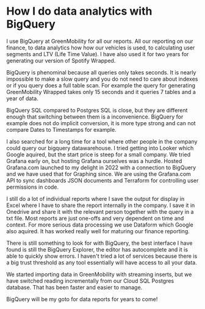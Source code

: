 # How I do data analytics with BigQuery

I use BigQuery at GreenMobility for all our reports. All our reporting on our finance, to data analytics how how our vehicles is used, to calculating user segments and LTV (Life Time Value). I have also used it for two years for generating our version of Spotify Wrapped.

BigQuery is phenominal because all queries only takes seconds. It is nearly impossible to make a slow query and you do not need to care about indexes or if you query does a full table scan. For example the query for generating GreenMobility Wrapped takes only 15 seconds and it queries 7 tables and a year of data.

BigQuery SQL compared to Postgres SQL is close, but they are different enough that switching between them is a inconvenience. BigQuery for example does not do implicit conversion, it is more type strong and can not compare Dates to Timestamps for example.

I also searched for a long time for a tool where other people in the company could query our bigquery datawarehouse. I tried getting into Looker which Google aquired, but the start price is steep for a small company. We tried Grafana early on, but hosting Grafana ourselves was a hurdle. Hosted Grafana.com launched to my delight in 2022 with a connection to BigQuery and we have used that for Graphing since. We are using the Grafana.com API to sync dashboards JSON documents and Terraform for controlling user permissions in code.

I still do a lot of individual reports where I save the output for display in Excel where I have to share the report internally in the company. I save it in Onedrive and share it with the relevant person together with the query in a txt file. Most reports are just one-offs and very dependent on time and context. For more serious data processing we use Dataform which Google also aquired. It has worked really well for maturing our finance reporting.

There is still something to look for with BigQuery, the best interface I have found is still the BigQuery Explorer, the editor has autocomplete and it is able to quickly show errors. I haven't tried a lot of services because there is a big trust threshold as any tool essentially will have access to all your data.

We started importing data in GreenMobility with streaming inserts, but we have switched reading incrementally from our Cloud SQL Postgres database. That has been faster and easier to manage.

BigQuery will be my goto for data reports for years to come!